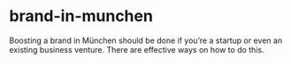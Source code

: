 # brand-in-munchen
Boosting a brand in München should be done if you’re a startup or even an existing business venture. There are effective ways on how to do this.
